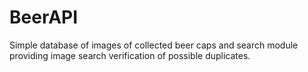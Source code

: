 # BeerAPI
Simple database of images of collected beer caps and search module providing image search verification of possible duplicates.
